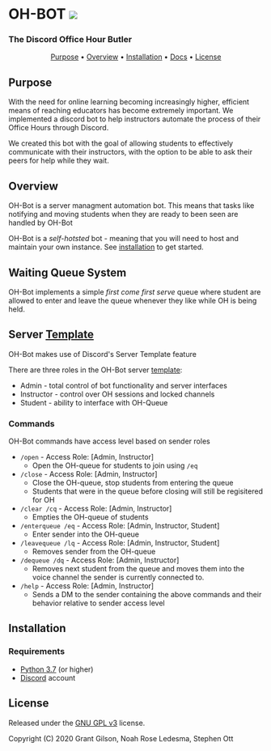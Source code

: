 # OH-BOT  [<img src="https://img.icons8.com/color/48/000000/discord-logo.png"/>](https://discordapp.com/)

### The Discord Office Hour Butler

<p align=center>
<a href=#purpose>Purpose</a> • 
<a href=#overview>Overview</a> • 
<a href=#installation>Installation</a> • 
<a href=https://ecs-oh-bot.github.io/OH-Bot/docs/build/html/index.html>Docs</a> •
<a href=#liscense>License</a>
</p>

## Purpose

With the need for online learning becoming increasingly higher, efficient means of reaching educators has become extremely important. 
We implemented a discord bot to help instructors automate the process of their Office Hours through Discord.

We created this bot with the goal of allowing students to effectively communicate with their instructors,
with the option to be able to ask their peers for help while they wait.
   
## Overview 
OH-Bot is a server managment automation bot. This means that tasks like notifying and moving students when they are ready to been seen are handled by OH-Bot

OH-Bot is a *self-hotsted* bot - meaning that you will need to host and maintain your own instance. See [installation](#installation) to get started. 

## Waiting Queue System

OH-Bot implements a simple *first come first serve* queue where student are allowed to enter and leave the queue whenever they like while OH is being held.

## Server [Template]()
OH-Bot makes use of Discord's Server Template feature

There are three roles in the OH-Bot server [template](#TODO:add_template_link):

* Admin - total control of bot functionality and server interfaces
* Instructor - control over OH sessions and locked channels
* Student - ability to interface with OH-Queue

### Commands

OH-Bot commands have access level based on sender roles

* `/open` - Access Role: [Admin, Instructor]
    * Open the OH-queue for students to join using `/eq`
* `/close` - Access Role: [Admin, Instructor]
    * Close the OH-queue, stop students from entering the queue
    * Students that were in the queue before closing will still be regisitered for OH
* `/clear /cq` - Access Role: [Admin, Instructor]
    * Empties the OH-queue of students
* `/enterqueue /eq` - Access Role: [Admin, Instructor, Student]
    * Enter sender into the OH-queue
* `/leavequeue /lq` - Access Role: [Admin, Instructor, Student]
    * Removes sender from the OH-queue
* `/dequeue /dq` - Access Role: [Admin, Instructor]
    * Removes next student from the queue and moves them into the voice channel the sender is currently connected to.
* `/help` - Access Role: [Admin, Instructor]
    * Sends a DM to the sender containing the above commands and their behavior relative to sender access level

## Installation

### Requirements
* [Python 3.7](https://www.python.org/downloads/) (or higher)
* [Discord](https://discordapp.com/) account

## License

Released under the [GNU GPL v3](https://www.gnu.org/licenses/gpl-3.0.en.html) license.

Copyright (C) 2020  Grant Gilson, Noah Rose Ledesma, Stephen Ott
